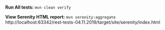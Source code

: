 **Run All tests:**
`mvn clean verify`

**View Serenity HTML report:**
`mvn serenity:aggregate`
http://localhost:63342/rest-tests-04.11.2019/target/site/serenity/index.html